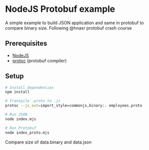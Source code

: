 # NodeJS Protobuf example

A simple example to build JSON application and same in protobuf to compare binary size. Following @hnasr protobuf crash course

## Prerequisites

- [NodeJS](https://nodejs.org)
- [protoc](https://github.com/protocolbuffers/protobuf/releases) (protobuf compiler)

## Setup

```bash
# Install dependencies
npm install

# Transpile .proto to .js
protoc --js_out=import_style=commonjs,binary:. employees.proto

# Run JSON
node index.mjs

# Run Protobuf
node index_proto.mjs
```

Compare size of data.binary and data.json
